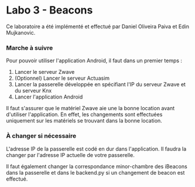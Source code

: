 # Labo 3 - Beacons

Ce laboratoire a été implémenté et effectué par Daniel Oliveira Paiva et Edin Mujkanovic. 

### Marche à suivre

Pour pouvoir utiliser l'application Android, il faut dans un premier temps :

1. Lancer le serveur Zwave
2. (Optionnel) Lancer le serveur Actuasim
3. Lancer la passerelle développée en spécifiant l'IP du serveur Zwave et du serveur Knx
4. Lancer l'application Android

Il faut s'assurer que le matériel Zwave aie une la bonne location avant d'utiliser l'application. En effet, les changements sont effectuées uniquement sur les matériels se trouvant dans la bonne location.

### À changer si nécessaire

L'adresse IP de la passerelle est codé en dur dans l'application. Il faudra la changer par l'adresse IP actuelle de votre passerelle.

Il faut également changer la correspondance minor-chambre des iBeacons dans la passerelle et dans le backend.py si un changement de beacon est effectué.

